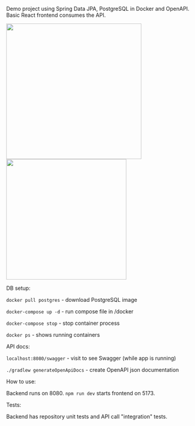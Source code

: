 Demo project using Spring Data JPA, PostgreSQL in Docker and OpenAPI. Basic React frontend consumes the API.

<img src="https://github.com/user-attachments/assets/bbe8e7b9-2283-46cb-819a-bfac5f9973fc" width="360"> 
<img src="https://github.com/user-attachments/assets/d3643837-3f54-49a2-b2f4-32336e0f4240" width="320">

DB setup:

`docker pull postgres` - download PostgreSQL image

`docker-compose up -d` - run compose file in /docker

`docker-compose stop` - stop container process

`docker ps` - shows running containers

API docs:

`localhost:8080/swagger` - visit to see Swagger (while app is running)

`./gradlew generateOpenApiDocs` - create OpenAPI json documentation

How to use:

Backend runs on 8080. `npm run dev` starts frontend on 5173.

Tests:

Backend has repository unit tests and API call "integration" tests.
